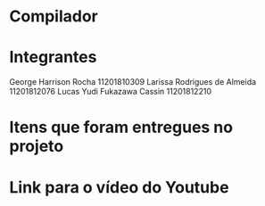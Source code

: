 # Compilador

# Integrantes
George Harrison Rocha             11201810309
Larissa Rodrigues de Almeida      11201812076
Lucas Yudi Fukazawa Cassin        11201812210

# Itens que foram entregues no projeto

# Link para o vídeo do Youtube
